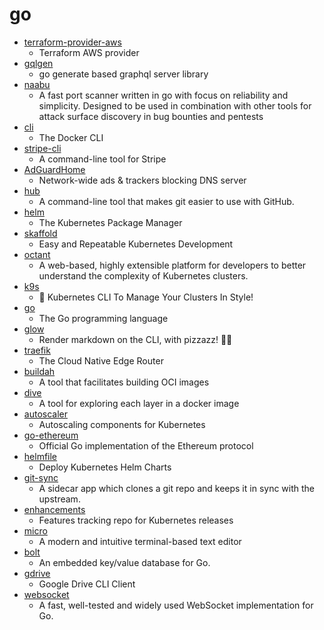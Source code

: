 # go
- [terraform-provider-aws](https://github.com/terraform-providers/terraform-provider-aws)
  - Terraform AWS provider
- [gqlgen](https://github.com/99designs/gqlgen)
  - go generate based graphql server library
- [naabu](https://github.com/projectdiscovery/naabu)
  - A fast port scanner written in go with focus on reliability and simplicity. Designed to be used in combination with other tools for attack surface discovery in bug bounties and pentests
- [cli](https://github.com/docker/cli)
  - The Docker CLI
- [stripe-cli](https://github.com/stripe/stripe-cli)
  - A command-line tool for Stripe
- [AdGuardHome](https://github.com/AdguardTeam/AdGuardHome)
  - Network-wide ads & trackers blocking DNS server
- [hub](https://github.com/github/hub)
  - A command-line tool that makes git easier to use with GitHub.
- [helm](https://github.com/helm/helm)
  - The Kubernetes Package Manager
- [skaffold](https://github.com/GoogleContainerTools/skaffold)
  - Easy and Repeatable Kubernetes Development
- [octant](https://github.com/vmware-tanzu/octant)
  - A web-based, highly extensible platform for developers to better understand the complexity of Kubernetes clusters.
- [k9s](https://github.com/derailed/k9s)
  - 🐶 Kubernetes CLI To Manage Your Clusters In Style!
- [go](https://github.com/golang/go)
  - The Go programming language
- [glow](https://github.com/charmbracelet/glow)
  - Render markdown on the CLI, with pizzazz! 💅🏻
- [traefik](https://github.com/containous/traefik)
  - The Cloud Native Edge Router
- [buildah](https://github.com/containers/buildah)
  - A tool that facilitates building OCI images
- [dive](https://github.com/wagoodman/dive)
  - A tool for exploring each layer in a docker image
- [autoscaler](https://github.com/kubernetes/autoscaler)
  - Autoscaling components for Kubernetes
- [go-ethereum](https://github.com/ethereum/go-ethereum)
  - Official Go implementation of the Ethereum protocol
- [helmfile](https://github.com/roboll/helmfile)
  - Deploy Kubernetes Helm Charts
- [git-sync](https://github.com/kubernetes/git-sync)
  - A sidecar app which clones a git repo and keeps it in sync with the upstream.
- [enhancements](https://github.com/kubernetes/enhancements)
  - Features tracking repo for Kubernetes releases
- [micro](https://github.com/zyedidia/micro)
  - A modern and intuitive terminal-based text editor
- [bolt](https://github.com/boltdb/bolt)
  - An embedded key/value database for Go.
- [gdrive](https://github.com/gdrive-org/gdrive)
  - Google Drive CLI Client
- [websocket](https://github.com/gorilla/websocket)
  - A fast, well-tested and widely used WebSocket implementation for Go.
